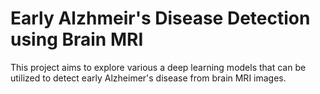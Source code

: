 # Early Alzhmeir's Disease Detection using Brain MRI

This project aims to explore various a deep learning models that can be utilized
to detect early Alzheimer's disease from brain MRI images.
